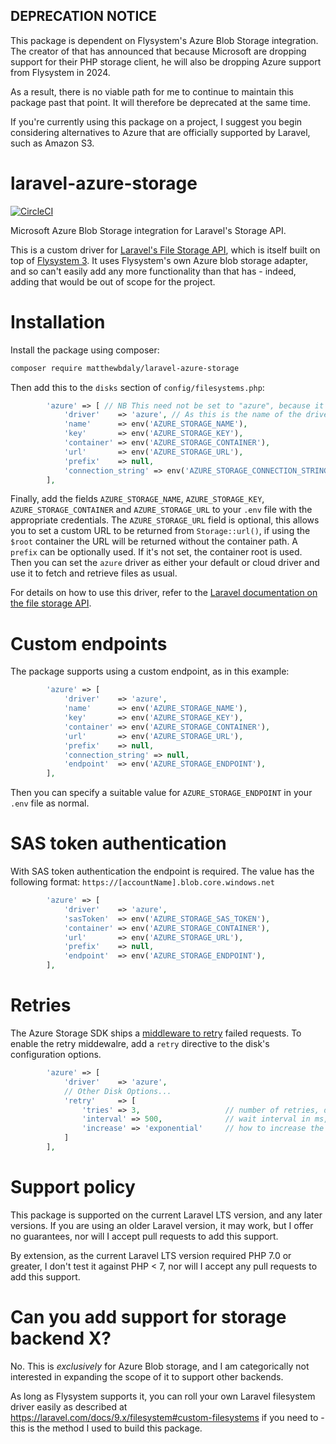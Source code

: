## DEPRECATION NOTICE

This package is dependent on Flysystem's Azure Blob Storage integration. The creator of that has announced that because Microsoft are dropping support for their PHP storage client, he will also be dropping Azure support from Flysystem in 2024.

As a result, there is no viable path for me to continue to maintain this package past that point. It will therefore be deprecated at the same time.

If you're currently using this package on a project, I suggest you begin considering alternatives to Azure that are officially supported by Laravel, such as Amazon S3.

# laravel-azure-storage
[![CircleCI](https://dl.circleci.com/status-badge/img/gh/matthewbdaly/laravel-azure-storage/tree/master.svg?style=svg)](https://dl.circleci.com/status-badge/redirect/gh/matthewbdaly/laravel-azure-storage/tree/master)

Microsoft Azure Blob Storage integration for Laravel's Storage API.

This is a custom driver for [Laravel's File Storage API](https://laravel.com/docs/9.x/filesystem), which is itself built on top of [Flysystem 3](https://flysystem.thephpleague.com/docs/). It uses Flysystem's own Azure blob storage adapter, and so can't easily add any more functionality than that has - indeed, adding that would be out of scope for the project.

# Installation

Install the package using composer:

```bash
composer require matthewbdaly/laravel-azure-storage
```

Then add this to the `disks` section of `config/filesystems.php`:

```php
        'azure' => [ // NB This need not be set to "azure", because it's just the name of the connection - feel free to call it what you want, or even set up multiple blobs with different names
            'driver'    => 'azure', // As this is the name of the driver, this MUST be set to "azure"
            'name'      => env('AZURE_STORAGE_NAME'),
            'key'       => env('AZURE_STORAGE_KEY'),
            'container' => env('AZURE_STORAGE_CONTAINER'),
            'url'       => env('AZURE_STORAGE_URL'),
            'prefix'    => null,
            'connection_string' => env('AZURE_STORAGE_CONNECTION_STRING') // optional, will override default endpoint builder 
        ],
```

Finally, add the fields `AZURE_STORAGE_NAME`, `AZURE_STORAGE_KEY`, `AZURE_STORAGE_CONTAINER` and `AZURE_STORAGE_URL` to your `.env` file with the appropriate credentials. The `AZURE_STORAGE_URL` field is optional, this allows you to set a custom URL to be returned from `Storage::url()`, if using the `$root` container the URL will be returned without the container path. A `prefix` can be optionally used. If it's not set, the container root is used. Then you can set the `azure` driver as either your default or cloud driver and use it to fetch and retrieve files as usual.

For details on how to use this driver, refer to the [Laravel documentation on the file storage API](https://laravel.com/docs/9.x/filesystem).

# Custom endpoints

The package supports using a custom endpoint, as in this example:

```php
        'azure' => [
            'driver'    => 'azure',
            'name'      => env('AZURE_STORAGE_NAME'),
            'key'       => env('AZURE_STORAGE_KEY'),
            'container' => env('AZURE_STORAGE_CONTAINER'),
            'url'       => env('AZURE_STORAGE_URL'),
            'prefix'    => null,
            'connection_string' => null,
            'endpoint'  => env('AZURE_STORAGE_ENDPOINT'),
        ],
```

Then you can specify a suitable value for `AZURE_STORAGE_ENDPOINT` in your `.env` file as normal.

# SAS token authentication
With SAS token authentication the endpoint is required. The value has the following format: `https://[accountName].blob.core.windows.net`
```php
        'azure' => [
            'driver'    => 'azure',
            'sasToken'  => env('AZURE_STORAGE_SAS_TOKEN'),
            'container' => env('AZURE_STORAGE_CONTAINER'),
            'url'       => env('AZURE_STORAGE_URL'),
            'prefix'    => null,
            'endpoint'  => env('AZURE_STORAGE_ENDPOINT'),
        ],
```

# Retries
The Azure Storage SDK ships a [middleware to retry](https://github.com/Azure/azure-storage-php#retrying-failures) failed requests.
To enable the retry middewalre, add a `retry` directive to the disk's configuration options.
```php
        'azure' => [
            'driver'    => 'azure',
            // Other Disk Options...
            'retry'     => [
                'tries' => 3,                   // number of retries, default: 3
                'interval' => 500,              // wait interval in ms, default: 1000ms
                'increase' => 'exponential'     // how to increase the wait interval, options: linear, exponential, default: linear
            ]
        ],
```

# Support policy

This package is supported on the current Laravel LTS version, and any later versions. If you are using an older Laravel version, it may work, but I offer no guarantees, nor will I accept pull requests to add this support.

By extension, as the current Laravel LTS version required PHP 7.0 or greater, I don't test it against PHP < 7, nor will I accept any pull requests to add this support.

# Can you add support for storage backend X?

No. This is *exclusively* for Azure Blob storage, and I am categorically not interested in expanding the scope of it to support other backends.

As long as Flysystem supports it, you can roll your own Laravel filesystem driver easily as described at https://laravel.com/docs/9.x/filesystem#custom-filesystems if you need to - this is the method I used to build this package.
